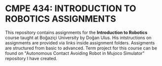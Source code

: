 # CMPE 434: INTRODUCTION TO ROBOTICS ASSIGNMENTS
This repository contains assignments for the **Introduction to Robotics** course taught at Boğaziçi University by Doğan Ulus. His intstructions on assignments are provided via links inside assignment folders. 
Assigments are structured from basic to advanced. Term project for this course can be found on "Autonomous Contact Avoiding Robot in Mujoco Simulator" repository I have created. 
